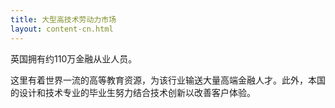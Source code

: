```yaml
---
title: 大型高技术劳动力市场
layout: content-cn.html
---
```


英国拥有约110万金融从业人员。

这里有着世界一流的高等教育资源，为该行业输送大量高端金融人才。此外，本国的设计和技术专业的毕业生努力结合技术创新以改善客户体验。